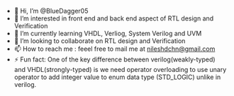 - 👋 Hi, I’m @BlueDagger05
- 👀 I’m interested in front end and back end aspect of RTL design and Verification
- 🌱 I’m currently learning VHDL, Verliog, System Verilog and UVM
- 💞️ I’m looking to collaborate on RTL design and Verification
- 📫 How to reach me : feeel free to mail me at nileshdchn@gmail.com
- ⚡ Fun fact: One of the key difference between verilog(weakly-typed) and VHDL(strongly-typed) is we need operator overloading to 
                use unary operator to add integer value to enum data type (STD_LOGIC) unlike in verilog.

<!---
BlueDagger05/BlueDagger05 is a ✨ special ✨ repository because its `README.md` (this file) appears on your GitHub profile.
You can click the Preview link to take a look at your changes.
--->
